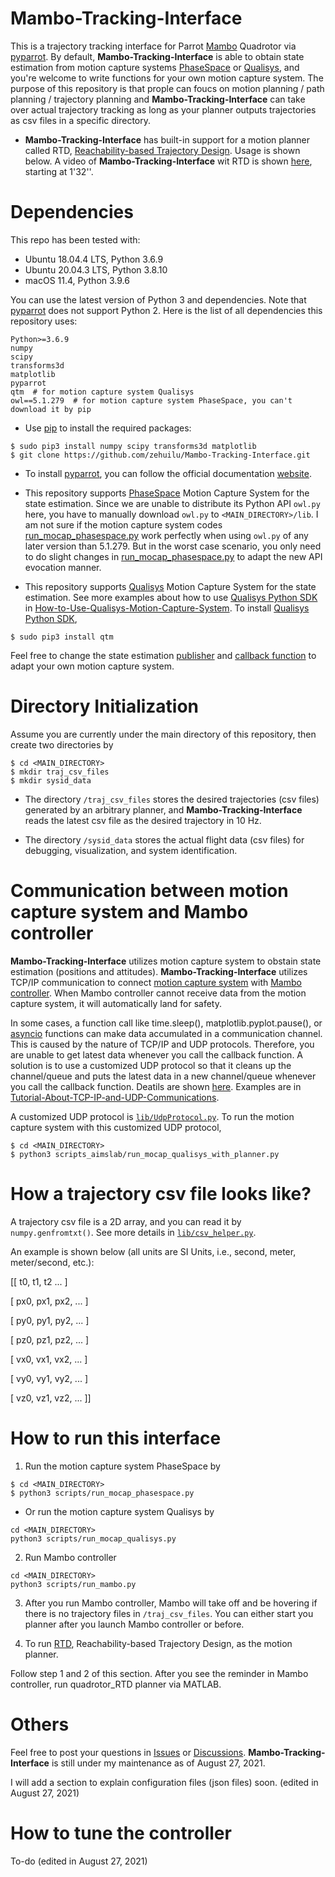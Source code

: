 # Mambo-Tracking-Interface

This is a trajectory tracking interface for Parrot [Mambo](https://www.parrot.com/us/drones/parrot-mambo-fpv) Quadrotor via [pyparrot](https://github.com/amymcgovern/pyparrot). By default, **Mambo-Tracking-Interface** is able to obtain state estimation from motion capture systems [PhaseSpace](https://www.phasespace.com/) or [Qualisys](https://www.qualisys.com/), and you're welcome to write functions for your own motion capture system. The purpose of this repository is that prople can foucs on motion planning / path planning / trajectory planning and **Mambo-Tracking-Interface** can take over actual trajectory tracking as long as your planner outputs trajectories as csv files in a specific directory.

* **Mambo-Tracking-Interface** has built-in support for a motion planner called RTD, [Reachability-based Trajectory Design](https://asmedigitalcollection.asme.org/DSCC/proceedings/DSCC2019/59162/V003T19A010/1070634). Usage is shown below. A video of **Mambo-Tracking-Interface** wit RTD is shown [here](https://www.youtube.com/watch?v=1cldHVQK3Yw), starting at 1'32''.


# Dependencies

This repo has been tested with:
* Ubuntu 18.04.4 LTS, Python 3.6.9
* Ubuntu 20.04.3 LTS, Python 3.8.10
* macOS 11.4, Python 3.9.6

You can use the latest version of Python 3 and dependencies. Note that [pyparrot](https://github.com/amymcgovern/pyparrot) does not support Python 2. Here is the list of all dependencies this repository uses:
```
Python>=3.6.9
numpy
scipy
transforms3d
matplotlib
pyparrot
qtm  # for motion capture system Qualisys
owl==5.1.279  # for motion capture system PhaseSpace, you can't download it by pip
```

* Use [pip](https://pip.pypa.io/en/stable/) to install the required packages:
```
$ sudo pip3 install numpy scipy transforms3d matplotlib
$ git clone https://github.com/zehuilu/Mambo-Tracking-Interface.git
```

* To install [pyparrot](https://github.com/amymcgovern/pyparrot), you can follow the official documentation [website](https://pyparrot.readthedocs.io/en/latest/installation.html).

* This repository supports [PhaseSpace](https://www.phasespace.com/) Motion Capture System for the state estimation. Since we are unable to distribute its Python API `owl.py` here, you have to manually download `owl.py` to `<MAIN_DIRECTORY>/lib`. I am not sure if the motion capture system codes [run_mocap_phasespace.py](https://github.com/zehuilu/Mambo-Tracking-Interface/blob/master/scripts/run_mocap_phasespace.py) work perfectly when using `owl.py` of any later version than 5.1.279. But in the worst case scenario, you only need to do slight changes in [run_mocap_phasespace.py](https://github.com/zehuilu/Mambo-Tracking-Interface/blob/master/scripts/run_mocap_phasespace.py) to adapt the new API evocation manner.

* This repository supports [Qualisys](https://www.qualisys.com/) Motion Capture System for the state estimation. See more examples about how to use [Qualisys Python SDK](https://github.com/qualisys/qualisys_python_sdk) in [How-to-Use-Qualisys-Motion-Capture-System](https://github.com/zehuilu/How-to-Use-Qualisys-Motion-Capture-System).
To install [Qualisys Python SDK](https://github.com/qualisys/qualisys_python_sdk),
```
$ sudo pip3 install qtm
```

Feel free to change the state estimation [publisher](https://github.com/zehuilu/Mambo-Tracking-Interface/blob/master/scripts/run_mocap_phasespace.py) and [callback function](https://github.com/zehuilu/Mambo-Tracking-Interface/blob/master/lib/MamboControllerInterface.py#L232-L302) to adapt your own motion capture system.


# Directory Initialization

Assume you are currently under the main directory of this repository, then create two directories by
```
$ cd <MAIN_DIRECTORY>
$ mkdir traj_csv_files
$ mkdir sysid_data
```

* The directory `/traj_csv_files` stores the desired trajectories (csv files) generated by an arbitrary planner, and **Mambo-Tracking-Interface** reads the latest csv file as the desired trajectory in 10 Hz.

* The directory `/sysid_data` stores the actual flight data (csv files) for debugging, visualization, and system identification.


# Communication between motion capture system and Mambo controller

**Mambo-Tracking-Interface** utilizes motion capture system to obstain state estimation (positions and attitudes). **Mambo-Tracking-Interface** utilizes TCP/IP communication to connect [motion capture system](https://github.com/zehuilu/Mambo-Tracking-Interface/blob/master/scripts/run_mocap_phasespace.py) with [Mambo controller](https://github.com/zehuilu/Mambo-Tracking-Interface/blob/master/scripts/run_mambo.py). When Mambo controller cannot receive data from the motion capture system, it will automatically land for safety.

In some cases, a function call like time.sleep(), matplotlib.pyplot.pause(), or [asyncio](https://pypi.org/project/asyncio/) functions can make data accumulated in a communication channel. This is caused by the nature of TCP/IP and UDP protocols. Therefore, you are unable to get latest data whenever you call the callback function. A solution is to use a customized UDP protocol so that it cleans up the channel/queue and puts the latest data in a new channel/queue whenever you call the callback function. Deatils are shown [here](https://stackoverflow.com/questions/62648835/avoid-accumulation-of-data-in-udp-socket-or-read-newest-data-from-udp-socket). Examples are in [Tutorial-About-TCP-IP-and-UDP-Communications](https://github.com/zehuilu/Tutorial-About-TCP-IP-and-UDP-Communications).

A customized UDP protocol is [`lib/UdpProtocol.py`](https://github.com/zehuilu/Mambo-Tracking-Interface/blob/master/lib/UdpProtocol.py). To run the motion capture system with this customized UDP protocol,
```
$ cd <MAIN_DIRECTORY>
$ python3 scripts_aimslab/run_mocap_qualisys_with_planner.py
```


# How a trajectory csv file looks like?
A trajectory csv file is a 2D array, and you can read it by `numpy.genfromtxt()`. See more details in [`lib/csv_helper.py`](https://github.com/zehuilu/Mambo-Tracking-Interface/blob/master/lib/csv_helper.py#L34-L58).


An example is shown below (all units are SI Units, i.e., second, meter, meter/second, etc.):

[[ t0, t1, t2 ... ]

[  px0, px1, px2, ... ]

[  py0, py1, py2, ... ]

[  pz0, pz1, pz2, ... ]

[  vx0, vx1, vx2, ... ]

[  vy0, vy1, vy2, ... ]

[  vz0, vz1, vz2, ... ]]


# How to run this interface

1. Run the motion capture system PhaseSpace by
```
$ cd <MAIN_DIRECTORY>
$ python3 scripts/run_mocap_phasespace.py
```

* Or run the motion capture system Qualisys by
```
cd <MAIN_DIRECTORY>
python3 scripts/run_mocap_qualisys.py
```


2. Run Mambo controller
```
cd <MAIN_DIRECTORY>
python3 scripts/run_mambo.py
```


3. After you run Mambo controller, Mambo will take off and be hovering if there is no trajectory files in `/traj_csv_files`. You can either start you planner after you launch Mambo controller or before.


3. To run [RTD](https://asmedigitalcollection.asme.org/DSCC/proceedings/DSCC2019/59162/V003T19A010/1070634), Reachability-based Trajectory Design, as the motion planner.

Follow step 1 and 2 of this section. After you see the reminder in Mambo controller, run quadrotor_RTD planner via MATLAB.


# Others
Feel free to post your questions in [Issues](https://github.com/zehuilu/Mambo-Tracking-Interface/issues) or [Discussions](https://github.com/zehuilu/Mambo-Tracking-Interface/discussions). **Mambo-Tracking-Interface** is still under my maintenance as of August 27, 2021.


I will add a section to explain configuration files (json files) soon. (edited in August 27, 2021)


# How to tune the controller
To-do (edited in August 27, 2021)
